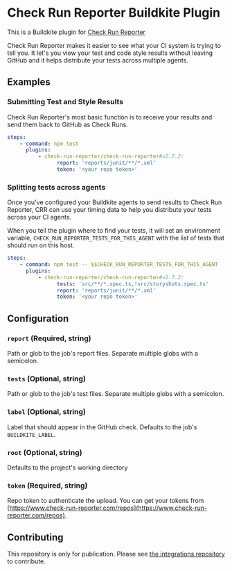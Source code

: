 # Check Run Reporter Buildkite Plugin

This is a Buildkite plugin for
[Check Run Reporter](https://www.check-run-reporter.com)

Check Run Reporter makes it easier to see what your CI system is trying to tell
you. It let's you view your test and code style results without leaving GitHub
and it helps distribute your tests across multiple agents.

## Examples

### Submitting Test and Style Results

Check Run Reporter's most basic function is to receive your results and send
them back to GitHub as Check Runs.

```yml
steps:
    - command: npm test
      plugins:
          - check-run-reporter/check-run-reporter#v2.7.2:
                report: 'reports/junit/**/*.xml'
                token: '<your repo token>'
```

### Splitting tests across agents

Once you've configured your Buildkite agents to send results to Check Run
Reporter, CRR can use your timing data to help you distribute your tests across
your CI agents.

When you tell the plugin where to find your tests, it will set an environment
variable, `CHECK_RUN_REPORTER_TESTS_FOR_THIS_AGENT` with the list of tests that
should run on this host.

```yml
steps:
    - command: npm test -- $$CHECK_RUN_REPORTER_TESTS_FOR_THIS_AGENT
      plugins:
          - check-run-reporter/check-run-reporter#v2.7.2:
                tests: 'src/**/*.spec.ts,!src/storyshots.spec.ts'
                report: 'reports/junit/**/*.xml'
                token: '<your repo token>'
```

## Configuration

### `report` (Required, string)

Path or glob to the job's report files. Separate multiple globs with a
semicolon.

### `tests` (Optional, string)

Path or glob to the job's test files. Separate multiple globs with a semicolon.

### `label` (Optional, string)

Label that should appear in the GitHub check. Defaults to the job's
`BUILDKITE_LABEL`.

### `root` (Optional, string)

Defaults to the project's working directory

### `token` (Required, string)

Repo token to authenticate the upload. You can get your tokens from
[https://www.check-run-reporter.com/repos](https://www.check-run-reporter.com/repos).

## Contributing

This repository is only for publication. Please see
[the integrations repository](https://github.com/check-run-reporter/integrations)
to contribute.
